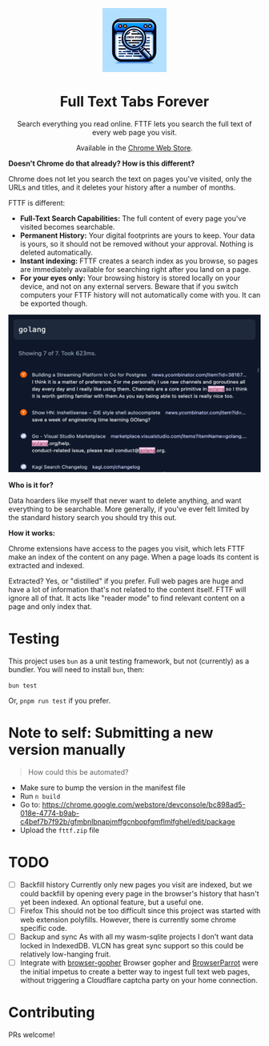<!-- display a screenshot -->
<div align="center">

[<img src="src/assets/icon-1.png" alt="full text tabs forever (FTTF) logo" width=128>](https://chrome.google.com/webstore/detail/full-text-tabs-forever/gfmbnlbnapjmffgcnbopfgmflmlfghel)<br>

# Full Text Tabs Forever

Search everything you read online. FTTF lets you search the full text of every web page you visit.

Available in the [Chrome Web Store](https://chrome.google.com/webstore/detail/full-text-tabs-forever/gfmbnlbnapjmffgcnbopfgmflmlfghel).

</div>

**Doesn't Chrome do that already? How is this different?**

Chrome does not let you search the text on pages you've visited, only the URLs and titles, and it deletes your history after a number of months.

FTTF is different:

- **Full-Text Search Capabilities:** The full content of every page you've visited becomes searchable.
- **Permanent History:** Your digital footprints are yours to keep. Your data is yours, so it should not be removed without your approval. Nothing is deleted automatically.
- **Instant indexing:** FTTF creates a search index as you browse, so pages are immediately available for searching right after you land on a page.
- **For your eyes only:** Your browsing history is stored locally on your device, and not on any external servers. Beware that if you switch computers your FTTF history will not automatically come with you. It can be exported though.

<div align="center">

![](static/screenshot-1.png)

</div>

**Who is it for?**

Data hoarders like myself that never want to delete anything, and want everything to be searchable. More generally, if you've ever felt limited by the standard history search you should try this out.

**How it works:**

Chrome extensions have access to the pages you visit, which lets FTTF make an index of the content on any page. When a page loads its content is extracted and indexed.

Extracted? Yes, or "distilled" if you prefer. Full web pages are huge and have a lot of information that's not related to the content itself. FTTF will ignore all of that. It acts like "reader mode" to find relevant content on a page and only index that.

# Testing

This project uses `bun` as a unit testing framework, but not (currently) as a bundler. You will need to install `bun`, then:

`bun test`

Or, `pnpm run test` if you prefer.

# Note to self: Submitting a new version manually

> How could this be automated?

- Make sure to bump the version in the manifest file
- Run `n build`
- Go to: https://chrome.google.com/webstore/devconsole/bc898ad5-018e-4774-b9ab-c4bef7b7f92b/gfmbnlbnapjmffgcnbopfgmflmlfghel/edit/package
- Upload the `fttf.zip` file

# TODO

- [ ] Backfill history
      Currently only new pages you visit are indexed, but we could backfill by opening every page in the browser's history that hasn't yet been indexed. An optional feature, but a useful one.
- [ ] Firefox
      This should not be too difficult since this project was started with web extension polyfills. However, there is currently some chrome specific code.
- [ ] Backup and sync
      As with all my wasm-sqlite projects I don't want data locked in IndexedDB. VLCN has great sync support so this could be relatively low-hanging fruit.
- [ ] Integrate with [browser-gopher](https://github.com/iansinnott/browser-gopher)
      Browser gopher and [BrowserParrot](https://www.browserparrot.com/) were the initial impetus to create a better way to ingest full text web pages, without triggering a Cloudflare captcha party on your home connection.

# Contributing

PRs welcome!
